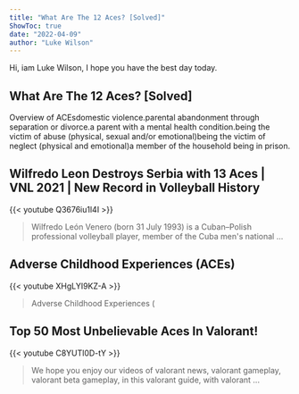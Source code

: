 ```yaml
---
title: "What Are The 12 Aces? [Solved]"
ShowToc: true 
date: "2022-04-09"
author: "Luke Wilson" 
---
```


Hi, iam Luke Wilson, I hope you have the best day today.
## What Are The 12 Aces? [Solved]
Overview of ACEsdomestic violence.parental abandonment through separation or divorce.a parent with a mental health condition.being the victim of abuse (physical, sexual and/or emotional)being the victim of neglect (physical and emotional)a member of the household being in prison.

## Wilfredo Leon Destroys Serbia with 13 Aces | VNL 2021 | New Record in Volleyball History
{{< youtube Q3676iu1l4I >}}
>Wilfredo León Venero (born 31 July 1993) is a Cuban–Polish professional volleyball player, member of the Cuba men's national ...

## Adverse Childhood Experiences (ACEs)
{{< youtube XHgLYI9KZ-A >}}
>Adverse Childhood Experiences (

## Top 50 Most Unbelievable Aces In Valorant!
{{< youtube C8YUTl0D-tY >}}
>We hope you enjoy our videos of valorant news, valorant gameplay, valorant beta gameplay, in this valorant guide, with valorant ...

